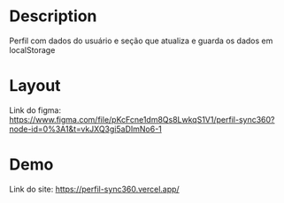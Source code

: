 # Description
Perfil com dados do usuário e seção que atualiza e guarda os dados em localStorage
# Layout
Link do figma: https://www.figma.com/file/pKcFcne1dm8Qs8LwkqS1V1/perfil-sync360?node-id=0%3A1&t=vkJXQ3gi5aDImNo6-1
# Demo
Link do site: https://perfil-sync360.vercel.app/
